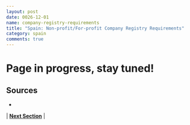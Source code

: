```yaml
---
layout: post
date: 0026-12-01
name: company-registry-requirements
title: "Spain: Non-profit/For-profit Company Registry Requirements"
category: spain
comments: true
---
```



# Page in progress, stay tuned!


Sources
---
- 


| **[Next Section]( https://neo-project.github.io/global-blockchain-compliance-hub//spain/spain-team-member-nationality-requirements.html)** |
